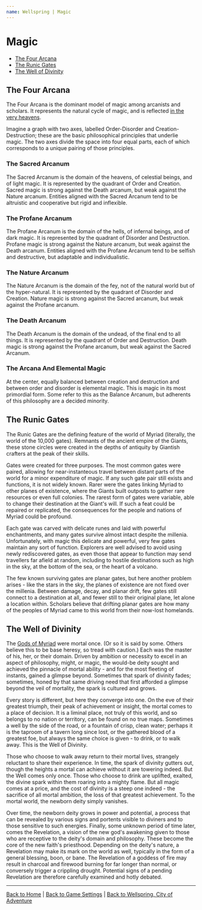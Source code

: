 ```yaml
---
name: Wellspring | Magic
---
```


# Magic

- [The Four Arcana](#the-four-arcana)
- [The Runic Gates](#the-runic-gates)
- [The Well of Divinity](#the-well-of-divinity)

## The Four Arcana

The Four Arcana is the dominant model of magic among arcanists and scholars. It represents the natural cycle of magic, and is reflected [in the very heavens](./life#celestial-bodies).

Imagine a graph with two axes, labelled Order-Disorder and Creation-Destruction; these are the basic philosophical principles that underlie magic. The two axes divide the space into four equal parts, each of which corresponds to a unique pairing of those principles.

### The Sacred Arcanum

The Sacred Arcanum is the domain of the heavens, of celestial beings, and of light magic. It is represented by the quadrant of Order and Creation. Sacred magic is strong against the Death arcanum, but weak against the Nature arcanum. Entities aligned with the Sacred Arcanum tend to be altruistic and cooperative but rigid and inflexible.

### The Profane Arcanum

The Profane Arcanum is the domain of the hells, of infernal beings, and of dark magic. It is represented by the quadrant of Disorder and Destruction. Profane magic is strong against the Nature arcanum, but weak against the Death arcanum. Entities aligned with the Profane Arcanum tend to be selfish and destructive, but adaptable and individualistic.

### The Nature Arcanum

The Nature Arcanum is the domain of the fey, not of the natural world but of the hyper-natural. It is represented by the quadrant of Disorder and Creation. Nature magic is strong against the Sacred arcanum, but weak against the Profane arcanum.

### The Death Arcanum

The Death Arcanum is the domain of the undead, of the final end to all things. It is represented by the quadrant of Order and Destruction. Death magic is strong against the Profane arcanum, but weak against the Sacred Arcanum.

### The Arcana And Elemental Magic

At the center, equally balanced between creation and destruction and between order and disorder is elemental magic. This is magic in its most primordial form. Some refer to this as the Balance Arcanum, but adherents of this philosophy are a decided minority.

## The Runic Gates

The Runic Gates are the defining feature of the world of Myriad (literally, the world of the 10,000 gates). Remnants of the ancient empire of the Giants, these stone circles were created in the depths of antiquity by Giantish crafters at the peak of their skills.

Gates were created for three purposes. The most common gates were paired, allowing for near-instanteous travel between distant parts of the world for a minor expenditure of magic. If any such gate pair still exists and functions, it is not widely known. Rarer were the gates linking Myriad to other planes of existence, where the Giants built outposts to gather rare resources or even full colonies. The rarest form of gates were variable, able to change their destination at the Giant's will. If such a feat could be repaired or replicated, the consequences for the people and nations of Myriad could be profound.

Each gate was carved with delicate runes and laid with powerful enchantments, and many gates survive almost intact despite the millenia. Unfortunately, with magic this delicate and powerful, very few gates maintain any sort of function. Explorers are well advised to avoid using newly rediscovered gates, as even those that appear to function may send travellers far afield at random, including to hostile destinations such as high in the sky, at the bottom of the sea, or the heart of a volcano.

The few known surviving gates are planar gates, but here another problem arises - like the stars in the sky, the planes of existence are not fixed over the millenia. Between damage, decay, and planar drift, few gates still connect to a destination at all, and fewer still to their original plane, let alone a location within. Scholars believe that drifting planar gates are how many of the peoples of Myriad came to this world from their now-lost homelands.

## The Well of Divinity

The [Gods of Myriad]({{site.baseurl}}/settings/wellspring/religion) were mortal once. (Or so it is said by some. Others believe this to be base heresy, so tread with caution.) Each was the master of his, her, or their domain. Driven by ambition or necessity to excel in an aspect of philosophy, might, or magic, the would-be deity sought and achieved the pinnacle of mortal ability - and for the most fleeting of instants, gained a glimpse beyond. Sometimes that spark of divinity fades; sometimes, honed by that same driving need that first afforded a glimpse beyond the veil of mortality, the spark is cultured and grows.

Every story is different, but here they converge into one. On the eve of their greatest triumph, their peak of achievement or insight, the mortal comes to a place of decision. It is a liminal place, not truly of this world, and so belongs to no nation or territory, can be found on no true maps. Sometimes a well by the side of the road, or a fountain of crisp, clean water; perhaps it is the taproom of a tavern long since lost, or the gathered blood of a greatest foe, but always the same choice is given - to drink, or to walk away. This is the Well of Divinity.

Those who choose to walk away return to their mortal lives, strangely reluctant to share their experience. In time, the spark of divinity gutters out, though the heights a mortal can achieve without it are towering indeed. But the Well comes only once. Those who choose to drink are uplifted, exalted, the divine spark within them roaring into a mighty flame. But all magic comes at a price, and the cost of divinity is a steep one indeed - the sacrifice of all mortal ambition, the loss of that greatest achievement. To the mortal world, the newborn deity simply vanishes.

Over time, the newborn deity grows in power and potential, a process that can be revealed by various signs and portents visible to diviners and to those sensitive to such energies. Finally, some unknown period of time later, comes the Revelation, a vision of the new god's awakening given to those who are receptive to the deity's domain and philosophy. These become the core of the new faith's priesthood. Depending on the deity's nature, a Revelation may make its mark on the world as well, typically in the form of a general blessing, boon, or bane. The Revelation of a goddess of fire may result in charcoal and firewood burning for far longer than normal, or conversely trigger a crippling drought. Potential signs of a pending Revelation are therefore carefully examined and hotly debated.

---

[Back to Home]({{site.baseurl}}/)
|
[Back to Game Settings]({{site.baseurl}}/settings)
|
[Back to Wellspring, City of Adventure]({{site.baseurl}}/settings/wellspring)
